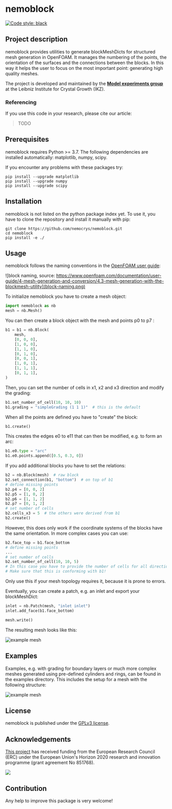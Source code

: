 # nemoblock

[![Code style: black](https://img.shields.io/badge/code%20style-black-000000.svg)](https://github.com/psf/black)

## Project description

nemoblock provides utilities to generate blockMeshDicts for structured mesh generation in OpenFOAM. It manages the numbering of the points, the orientation of the surfaces and the connections between the blocks. In this way it helps the user to focus on the most important point: generating high quality meshes.

The project is developed and maintained by the [**Model experiments group**](https://www.ikz-berlin.de/en/research/materials-science/section-fundamental-description#c486) at the Leibniz Institute for Crystal Growth (IKZ).

### Referencing

If you use this code in your research, please cite our article:

> TODO

## Prerequisites

nemoblock requires Python >= 3.7. The following dependencies are installed automatically: matplotlib, numpy, scipy.

If you encounter any problems with these packages try:

```shell
pip install --upgrade matplotlib
pip install --upgrade numpy
pip install --upgrade scipy
```

## Installation

nemoblock is not listed on the python package index yet. To use it, you have to clone the repository and install it manually with pip:

```shell
git clone https://github.com/nemocrys/nemoblock.git
cd nemoblock
pip install -e ./
```

## Usage

nemoblock follows the naming conventions in the [OpenFOAM user guide](https://www.openfoam.com/documentation/user-guide/4-mesh-generation-and-conversion/4.3-mesh-generation-with-the-blockmesh-utility):

![block naming, source: https://www.openfoam.com/documentation/user-guide/4-mesh-generation-and-conversion/4.3-mesh-generation-with-the-blockmesh-utility](block-naming.png)

To initialize nemoblock you have to create a mesh object:

```python
import nemoblock as nb
mesh = nb.Mesh()
```

You can then create a block object with the mesh and points p0 to p7 :

```python
b1 = b1 = nb.Block(
    mesh,
    [0, 0, 0],
    [1, 0, 0],
    [1, 1, 0],
    [0, 1, 0],
    [0, 0, 1],
    [1, 0, 1],
    [1, 1, 1],
    [0, 1, 1],
)
```

Then, you can set the number of cells in x1, x2 and x3 direction and modify the grading:

```python
b1.set_number_of_cell(10, 10, 10)
b1.grading = "simpleGrading (1 1 1)"  # this is the default
```

When all the points are defined you have to "create" the block:

```python
b1.create()
```

This creates the edges e0 to e11 that can then be modified, e.g. to form an arc:

```python
b1.e0.type = "arc"
b1.e0.points.append([0.5, 0.3, 0])
```

If you add additional blocks you have to set the relations:

```python
b2 = nb.Block(mesh)  # raw block
b2.set_connection(b1, "bottom")  # on top of b1
# define missing points
b2.p4 = [0, 0, 2]
b2.p5 = [1, 0, 2]
b2.p6 = [1, 1, 2]
b2.p7 = [0, 1, 2]
# set number of cells
b2.cells_x3 = 5  # the others were derived from b1
b2.create()
```

However, this does only work if the coordinate systems of the blocks have the same orientation. In more complex cases you can use:

```python
b2.face_top = b1.face_bottom
# define missing points
...
# set number of cells
b2.set_number_of_cell(10, 10, 5) 
# In this case you have to provide the number of cells for all directions.
# Make sure that this is conforming with b1!
```

Only use this if your mesh topology requires it, because it is prone to errors.

Eventually, you can create a patch, e.g. an inlet and export your blockMeshDict:

```python
inlet = nb.Patch(mesh, "inlet inlet")
inlet.add_face(b1.face_bottom)

mesh.write()
```

The resulting mesh looks like this:

![example mesh](images/blocks_01.png)

## Examples

Examples, e.g. with grading for boundary layers or much more complex meshes generated using pre-defined cylinders and rings, can be found in the examples directory. This includes the setup for a mesh with the following structure:

![example mesh](images/czochralski_blocks.png)

## License

nemoblock is published under the [GPLv3 license](https://www.gnu.org/licenses/gpl-3.0.html).

## Acknowledgements

[This project](https://www.researchgate.net/project/NEMOCRYS-Next-Generation-Multiphysical-Models-for-Crystal-Growth-Processes) has received funding from the European Research Council (ERC) under the European Union's Horizon 2020 research and innovation programme (grant agreement No 851768).

<img src="https://raw.githubusercontent.com/nemocrys/pyelmer/master/EU-ERC.png">

## Contribution

Any help to improve this package is very welcome!
